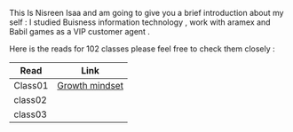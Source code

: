 This Is Nisreen Isaa and am going to give you a brief introduction about my self : 
I studied Buisness information technology , work with aramex and Babil games as a VIP customer agent .

Here is the reads  for 102 classes please feel free to check them closely :

| Read          | Link                                                                    |
| ----------| ----------------------------------------------------------------------------|
| Class01 | [Growth mindset](https://nisreenissa.github.io/reading-note/)                   |
| class02 |  |
| class03|   
    